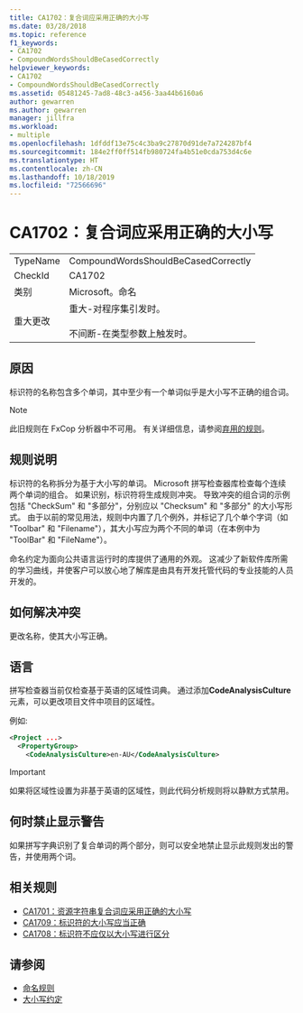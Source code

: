 ```yaml
---
title: CA1702：复合词应采用正确的大小写
ms.date: 03/28/2018
ms.topic: reference
f1_keywords:
- CA1702
- CompoundWordsShouldBeCasedCorrectly
helpviewer_keywords:
- CA1702
- CompoundWordsShouldBeCasedCorrectly
ms.assetid: 05481245-7ad8-48c3-a456-3aa44b6160a6
author: gewarren
ms.author: gewarren
manager: jillfra
ms.workload:
- multiple
ms.openlocfilehash: 1dfddf13e75c4c3ba9c27870d91de7a724287bf4
ms.sourcegitcommit: 184e2ff0ff514fb980724fa4b51e0cda753d4c6e
ms.translationtype: HT
ms.contentlocale: zh-CN
ms.lasthandoff: 10/18/2019
ms.locfileid: "72566696"
---
```

# <a name="ca1702-compound-words-should-be-cased-correctly"></a>CA1702：复合词应采用正确的大小写

|||
|-|-|
|TypeName|CompoundWordsShouldBeCasedCorrectly|
|CheckId|CA1702|
|类别|Microsoft。命名|
|重大更改|重大-对程序集引发时。<br /><br /> 不间断-在类型参数上触发时。|

## <a name="cause"></a>原因
标识符的名称包含多个单词，其中至少有一个单词似乎是大小写不正确的组合词。

> [!NOTE]
> 此旧规则在 FxCop 分析器中不可用。 有关详细信息，请参阅[弃用的规则](fxcop-rule-port-status.md#deprecated-rules)。

## <a name="rule-description"></a>规则说明

标识符的名称拆分为基于大小写的单词。 Microsoft 拼写检查器库检查每个连续两个单词的组合。 如果识别，标识符将生成规则冲突。 导致冲突的组合词的示例包括 "CheckSum" 和 "多部分"，分别应以 "Checksum" 和 "多部分" 的大小写形式。 由于以前的常见用法，规则中内置了几个例外，并标记了几个单个字词（如 "Toolbar" 和 "Filename"），其大小写应为两个不同的单词（在本例中为 "ToolBar" 和 "FileName"）。

命名约定为面向公共语言运行时的库提供了通用的外观。 这减少了新软件库所需的学习曲线，并使客户可以放心地了解库是由具有开发托管代码的专业技能的人员开发的。

## <a name="how-to-fix-violations"></a>如何解决冲突

更改名称，使其大小写正确。

## <a name="language"></a>语言

拼写检查器当前仅检查基于英语的区域性词典。 通过添加**CodeAnalysisCulture**元素，可以更改项目文件中项目的区域性。

例如:

```xml
<Project ...>
  <PropertyGroup>
    <CodeAnalysisCulture>en-AU</CodeAnalysisCulture>
```

> [!IMPORTANT]
> 如果将区域性设置为非基于英语的区域性，则此代码分析规则将以静默方式禁用。

## <a name="when-to-suppress-warnings"></a>何时禁止显示警告

如果拼写字典识别了复合单词的两个部分，则可以安全地禁止显示此规则发出的警告，并使用两个词。

## <a name="related-rules"></a>相关规则

- [CA1701：资源字符串复合词应采用正确的大小写](../code-quality/ca1701.md)
- [CA1709：标识符的大小写应当正确](../code-quality/ca1709.md)
- [CA1708：标识符不应仅以大小写进行区分](../code-quality/ca1708.md)

## <a name="see-also"></a>请参阅

- [命名规则](/dotnet/standard/design-guidelines/naming-guidelines)
- [大小写约定](/dotnet/standard/design-guidelines/capitalization-conventions)
